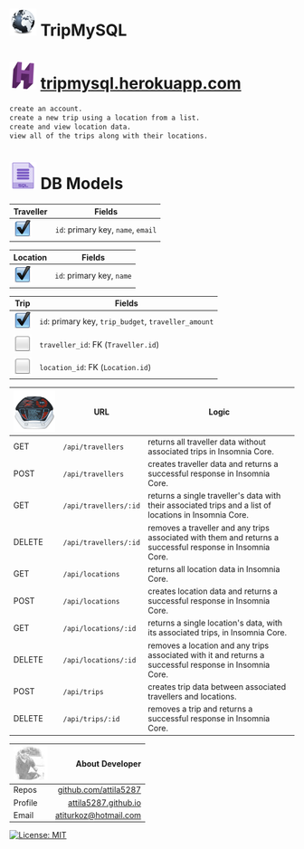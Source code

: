 ![globe](https://raw.githubusercontent.com/attila5287/img_readme/main/all/globe_bw.png  "globe") TripMySQL
======
# ![h](https://raw.githubusercontent.com/attila5287/img_readme/main/all/h.png  "globe") [tripmysql.herokuapp.com](http://tripmysql.herokuapp.com/)
```
create an account.
create a new trip using a location from a list.
create and view location data.
view all of the trips along with their locations.
```



![sql](https://raw.githubusercontent.com/attila5287/img_readme/main/all/sql-icon.png  "sql") DB Models
======



|Traveller|Fields|
|--- |---|
|![chk][1]| `id`: primary key, `name`,  `email` |

|**Location**|Fields|
|--- |---|
|![chk][1]|  `id`: primary key, `name`

**Trip**|Fields|
|---|---|
|![chk][1]|`id`: primary key, `trip_budget`, `traveller_amount`
|![chk][0]| `traveller_id`: FK (`Traveller.id`)
|![chk][0]| `location_id`: FK (`Location.id`)


![chk](https://raw.githubusercontent.com/attila5287/img_readme/main/all/routing.png) |URL|Logic|
|---|---|---|
GET | `/api/travellers`| returns all traveller data without associated trips in Insomnia Core.
POST | `/api/travellers`| creates traveller data and returns a successful response in Insomnia Core.
GET | `/api/travellers/:id`| returns a single traveller's data with their associated trips and a list of locations in Insomnia Core.
DELETE | `/api/travellers/:id` | removes a traveller and any trips associated with them and returns a successful response in Insomnia Core.
GET | `/api/locations` | returns all location data in Insomnia Core.
POST | `/api/locations` |creates location data and returns a successful response in Insomnia Core.
GET | `/api/locations/:id`| returns a single location's data, with its associated trips, in Insomnia Core.
DELETE | `/api/locations/:id` |removes a location and any trips associated with it and returns a successful response in Insomnia Core.
POST  | `/api/trips`| creates trip data between associated travellers and locations.
DELETE  | `/api/trips/:id`| removes a trip and returns a successful response in Insomnia Core.






| ![dev]( https://raw.githubusercontent.com/attila5287/img_readme/main/all/dev.jpg "dev-icon") | About Developer | 
| -------------   | -------------: |
| Repos | [github.com/attila5287 ](https://github.com/attila5287/) |
| Profile | [ attila5287.github.io ](https:///attila5287.github.io/) |
| Email    |  atiturkoz@hotmail.com | 


[![License: MIT](https://img.shields.io/badge/License-MIT-yellow.svg)](https://opensource.org/licenses/MIT) 



[0]: https://raw.githubusercontent.com/attila5287/img_readme/main/all/checkbox0.png
[1]: https://raw.githubusercontent.com/attila5287/img_readme/main/all/checkbox1.png

[2]: https://raw.githubusercontent.com/attila5287/img_readme/main/all/sql-icon.png

